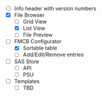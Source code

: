 - [ ] Info header with version numbers
- [X] File Browser
  - [ ] Grid View
  - [X] List View
  - [ ] File Preview
- [ ] FMCB Configurator
  - [X] Sortable table
  - [ ] Add/Edit/Remove entries
- [ ] SAS Store
  - [ ] API
  - [ ] PSU
- [ ] Templates
  - [ ] TBD